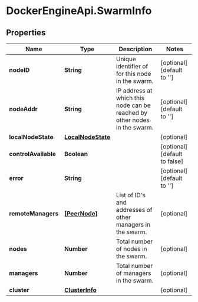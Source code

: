 # DockerEngineApi.SwarmInfo

## Properties

Name | Type | Description | Notes
------------ | ------------- | ------------- | -------------
**nodeID** | **String** | Unique identifier of for this node in the swarm. | [optional] [default to &#39;&#39;]
**nodeAddr** | **String** | IP address at which this node can be reached by other nodes in the swarm.  | [optional] [default to &#39;&#39;]
**localNodeState** | [**LocalNodeState**](LocalNodeState.md) |  | [optional] 
**controlAvailable** | **Boolean** |  | [optional] [default to false]
**error** | **String** |  | [optional] [default to &#39;&#39;]
**remoteManagers** | [**[PeerNode]**](PeerNode.md) | List of ID&#39;s and addresses of other managers in the swarm.  | [optional] 
**nodes** | **Number** | Total number of nodes in the swarm. | [optional] 
**managers** | **Number** | Total number of managers in the swarm. | [optional] 
**cluster** | [**ClusterInfo**](ClusterInfo.md) |  | [optional] 


